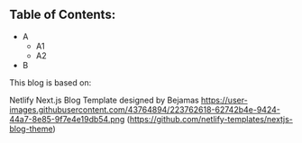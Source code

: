 
## Table of Contents:

- A
  - A1
  - A2
- B



This blog is based on: 

Netlify Next.js Blog Template designed by Bejamas
https://user-images.githubusercontent.com/43764894/223762618-62742b4e-9424-44a7-8e85-9f7e4e19db54.png (https://github.com/netlify-templates/nextjs-blog-theme)

